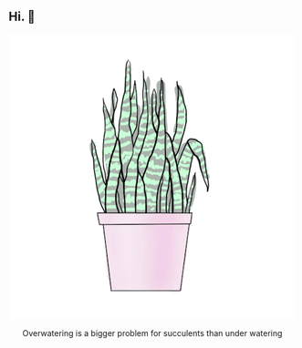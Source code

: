 ## Hi. :seedling:

<p align="center">
  <img src="https://github.com/ritaferreira-vakt/ritaferreira-vakt/blob/master/succulent.gif">
</p>
<p align="center">Overwatering is a bigger problem for succulents than under watering</p>



<!--
**ritchaves/ritchaves** is a ✨ _special_ ✨ repository because its `README.md` (this file) appears on your GitHub profile.

Here are some ideas to get you started:

- 🔭 I’m currently working on ...
- 🌱 I’m currently learning ...
- 👯 I’m looking to collaborate on ...
- 🤔 I’m looking for help with ...
- 💬 Ask me about ...
- 📫 How to reach me: ...
- 😄 Pronouns: ...
- ⚡ Fun fact: ...
-->
